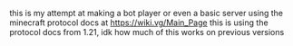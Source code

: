 this is my attempt at making a bot player or even a basic server using the minecraft protocol docs at https://wiki.vg/Main_Page
this is using the protocol docs from 1.21, idk how much of this works on previous versions